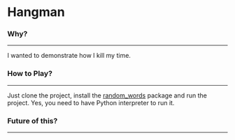 # Hangman

### Why?
---
I wanted to demonstrate how I kill my time.

### How to Play?
---
Just clone the project, install the [random_words](https://github.com/vaibhavsingh97/random-word#installation) package and run the project. 
Yes, you need to have Python interpreter to run it.

### Future of this?
---

